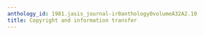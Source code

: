 ```yaml
---
anthology_id: 1981.jasis_journal-ir0anthology0volumeA32A2.10
title: Copyright and information transfer
---
```

